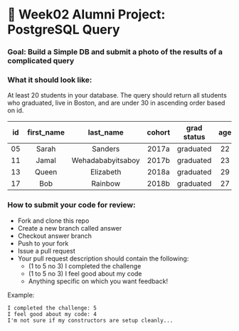 # 🔢 Week02 Alumni Project: PostgreSQL Query

### Goal: Build a Simple DB and submit a photo of the results of a complicated query

### What it should look like:

At least 20 students in your database. The query should return all students who graduated, live in Boston, and are under 30 in ascending order based on id.

| id    | first_name     | last_name   | cohort | grad status | age | city | state | neighborhood |
| ---------|:-------------:|:-------------:|:------:|:------:|:------:|:------:|:------:| ------:|
|   05  | Sarah | Sanders | 2017a | graduated | 22 | Boston | MA | JP |
|   11  | Jamal | Wehadababyitsaboy | 2017b | graduated | 23 | Boston | MA | Roxbury |
|   13  | Queen | Elizabeth | 2018a | graduated | 29 | Boston | MA | Dorchester |
|   17  | Bob | Rainbow | 2018b | graduated | 27 | Boston | MA | Dorchester |

### How to submit your code for review:

- Fork and clone this repo
- Create a new branch called answer
- Checkout answer branch
- Push to your fork
- Issue a pull request
- Your pull request description should contain the following:
  - (1 to 5 no 3) I completed the challenge
  - (1 to 5 no 3) I feel good about my code
  - Anything specific on which you want feedback!

Example:
```
I completed the challenge: 5
I feel good about my code: 4
I'm not sure if my constructors are setup cleanly...
```
